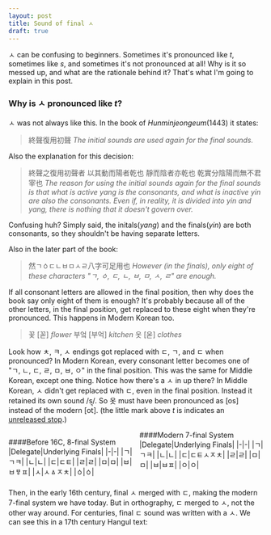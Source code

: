 ```yaml
---
layout: post
title: Sound of final ㅅ
draft: true
---
```


ㅅ can be confusing to beginners. Sometimes it's pronounced like *t*, sometimes like *s*, and sometimes it's not pronounced at all! Why is it so messed up, and what are the rationale behind it? That's what I'm going to explain in this post.

### Why is ㅅ pronounced like *t*?

ㅅ was not always like this. In the book of *Hunminjeongeum*(1443) it states:

> 終聲復用初聲 
> *The initial sounds are used again for the final sounds.*

Also the explanation for this decision:

> 終聲之復用初聲者 以其動而陽者乾也 靜而陰者亦乾也 乾實分陰陽而無不君宰也
> *The reason for using the initial sounds again for the final sounds is that what is active *yang* is the consonants, and what is inactive *yin* are also the consonants. Even if, in reality, it is divided into *yin* and *yang*, there is nothing that it doesn't govern over.*

Confusing huh? Simply said, the initals(*yang*) and the finals(*yin*) are both consonants, so they shouldn't be having separate letters.

Also in the later part of the book:

> 然ㄱㆁㄷㄴㅂㅁㅅㄹ八字可足用也
> *However (in the finals), only eight of these characters "ㄱ, ㆁ, ㄷ, ㄴ, ㅂ, ㅁ, ㅅ, ㄹ" are enough.*

If all consonant letters are allowed in the final position, then why does the book say only eight of them is enough? It's probably because all of the other letters, in the final position, get replaced to these eight when they're pronounced. This happens in Modern Korean too.

> 꽃 [꼳] *flower*
> 부엌 [부억] *kitchen*
> 옷 [옫] *clothes*

Look how ㅊ, ㅋ, ㅅ endings got replaced with ㄷ, ㄱ, and ㄷ when pronounced? In Modern Korean, every consonant letter becomes one of "ㄱ, ㄴ, ㄷ, ㄹ, ㅁ, ㅂ, ㅇ" in the final position. This was the same for Middle Korean, except one thing. Notice how there's a ㅅ in up there? In Middle Korean, ㅅ didn't get replaced with ㄷ, even in the final position. Instead it retained its own sound /s/. So 옷 must have been pronounced as [os] instead of the modern [ot̚]. (the little mark above *t* is indicates an [unreleased stop](https://en.wikipedia.org/wiki/No_audible_release).)

<div style="column-count: 2;">

####Before 16C, 8-final System
|Delegate|Underlying Finals|
|-|-|
|ㄱ|ㄱㅋ|
|ㄴ|ㄴ|
|ㄷ|ㄷㅌ|
|ㄹ|ㄹ|
|ㅁ|ㅁ|
|ㅂ|ㅂㅸㅍ|
|ㅅ|ㅅㅿㅈㅊ|
|ㆁ|ㆁ|

####Modern 7-final System
|Delegate|Underlying Finals|
|-|-|
|ㄱ|ㄱㅋ|
|ㄴ|ㄴ|
|ㄷ|ㄷㅌㅅㅈㅊ|
|ㄹ|ㄹ|
|ㅁ|ㅁ|
|ㅂ|ㅂㅍ|
|ㅇ|ㅇ|

</div>

Then, in the early 16th century, final ㅅ merged with ㄷ, making the modern 7-final system we have today. But in orthography, ㄷ merged to ㅅ, not the other way around. For centuries, final ㄷ sound was written with a ㅅ. We can see this in a 17th century Hangul text:


